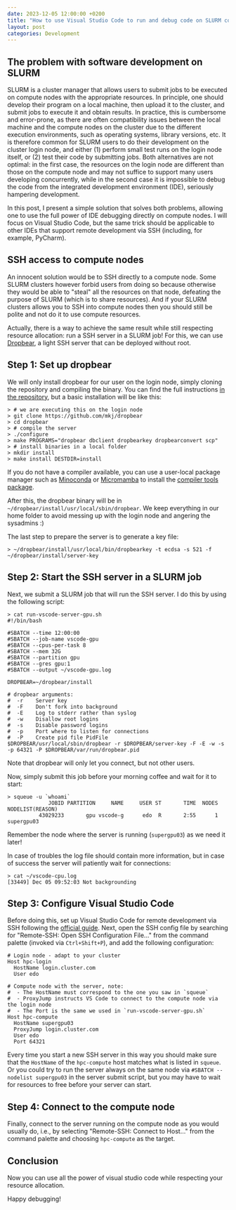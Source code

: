 ```yaml
---
date: 2023-12-05 12:00:00 +0200
title: "How to use Visual Studio Code to run and debug code on SLURM compute nodes"
layout: post
categories: Development
---
```


<!-- more -->

## The problem with software development on SLURM
SLURM is a cluster manager that allows users to submit jobs to be executed on compute nodes with the appropriate resources.
In principle, one should develop their program on a local machine, then upload it to the cluster, and submit jobs to execute it and obtain results.
In practice, this is cumbersome and error-prone, as there are often compatibility issues between the local machine and the compute nodes on the cluster due to the different execution environments, such as operating systems, library versions, etc.
It is therefore common for SLURM users to do their development on the cluster login node, and either (1) perform small test runs on the login node itself, or (2) test their code by submitting jobs.
Both alternatives are not optimal: in the first case, the resources on the login node are different than those on the compute node and may not suffice to support many users developing concurrently, while in the second case it is impossible to debug the code from the integrated development environment (IDE), seriously hampering development.

In this post, I present a simple solution that solves both problems, allowing one to use the full power of IDE debugging directly on compute nodes.
I will focus on Visual Studio Code, but the same trick should be applicable to other IDEs that support remote development via SSH (including, for example, PyCharm).

## SSH access to compute nodes

An innocent solution would be to SSH directly to a compute node.
Some SLURM clusters however forbid users from doing so because otherwise they would be able to "steal" all the resources on that node, defeating the purpose of SLURM (which is to share resources).
And if your SLURM clusters allows you to SSH into compute nodes then you should still be polite and not do it to use compute resources.

Actually, there is a way to achieve the same result while still respecting resource allocation: run a SSH server in a SLURM job!
For this, we can use [Dropbear][dbr], a light SSH server that can be deployed without root.

## Step 1: Set up dropbear

We will only install dropbear for our user on the login node, simply cloning the repository and compiling the binary.
You can find the full instructions [in the repository][dbi], but a basic installation will be like this:

```
> # we are executing this on the login node
> git clone https://github.com/mkj/dropbear
> cd dropbear
> # compile the server
> ./configure
> make PROGRAMS="dropbear dbclient dropbearkey dropbearconvert scp"
> # install binaries in a local folder
> mkdir install
> make install DESTDIR=install
```

If you do not have a compiler available, you can use a user-local package manager such as [Minoconda](https://docs.conda.io/projects/miniconda/en/latest/) or [Micromamba](https://mamba.readthedocs.io/en/latest/user_guide/micromamba.html) to install the [compiler tools package](https://docs.conda.io/projects/conda-build/en/latest/resources/compiler-tools.html).

After this, the dropbear binary will be in `~/dropbear/install/usr/local/sbin/dropbear`.
We keep everything in our home folder to avoid messing up with the login node and angering the sysadmins :)

The last step to prepare the server is to generate a key file:

```
> ~/dropbear/install/usr/local/bin/dropbearkey -t ecdsa -s 521 -f ~/dropbear/install/server-key
```

## Step 2: Start the SSH server in a SLURM job

Next, we submit a SLURM job that will run the SSH server.
I do this by using the following script:

```
> cat run-vscode-server-gpu.sh
#!/bin/bash

#SBATCH --time 12:00:00
#SBATCH --job-name vscode-gpu
#SBATCH --cpus-per-task 8
#SBATCH --mem 32G
#SBATCH --partition gpu
#SBATCH --gres gpu:1
#SBATCH --output ~/vscode-gpu.log

DROPBEAR=~/dropbear/install

# dropbear arguments:
#  -r    Server key
#  -F    Don't fork into background
#  -E    Log to stderr rather than syslog
#  -w    Disallow root logins
#  -s    Disable password logins
#  -p    Port where to listen for connections
#  -P    Create pid file PidFile
$DROPBEAR/usr/local/sbin/dropbear -r $DROPBEAR/server-key -F -E -w -s -p 64321 -P $DROPBEAR/var/run/dropbear.pid
```

Note that dropbear will only let you connect, but not other users.

Now, simply submit this job before your morning coffee and wait for it to start:

```
> squeue -u `whoami`
             JOBID PARTITION     NAME     USER ST       TIME  NODES NODELIST(REASON)
          43029233       gpu vscode-g      edo  R       2:55      1 supergpu03
```

Remember the node where the server is running (`supergpu03`) as we need it later!

In case of troubles the log file should contain more information, but in case of success the server will patiently wait for connections:

```
> cat ~/vscode-cpu.log
[33449] Dec 05 09:52:03 Not backgrounding
```

## Step 3: Configure Visual Studio Code

Before doing this, set up Visual Studio Code for remote development via SSH following the [official guide][vsr].
Next, open the SSH config file by searching for "Remote-SSH: Open SSH Configuration File..." from the command palette (invoked via `Ctrl+Shift+P`), and add the following configuration:

```
# Login node - adapt to your cluster
Host hpc-login
  HostName login.cluster.com
  User edo

# Compute node with the server, note:
#  - The HostName must correspond to the one you saw in `squeue`
#  - ProxyJump instructs VS Code to connect to the compute node via the login node
#  - The Port is the same we used in `run-vscode-server-gpu.sh`
Host hpc-compute
  HostName supergpu03
  ProxyJump login.cluster.com
  User edo
  Port 64321
```

Every time you start a new SSH server in this way you should make sure that the `HostName` of the `hpc-compute` host matches what is listed in `squeue`.
Or you could try to run the server always on the same node via `#SBATCH --nodelist supergpu03` in the server submit script, but you may have to wait for resources to free before your server can start.

## Step 4: Connect to the compute node

Finally, connect to the server running on the compute node as you would usually do, i.e., by selecting "Remote-SSH: Connect to Host..." from the command palette and choosing `hpc-compute` as the target.

## Conclusion

Now you can use all the power of visual studio code while respecting your resource allocation.

Happy debugging!

 [dbr]: https://github.com/mkj/dropbear
 [dbi]: https://github.com/mkj/dropbear/blob/master/INSTALL.md
 [vsr]: https://code.visualstudio.com/docs/remote/ssh
